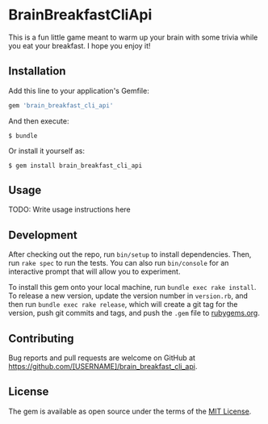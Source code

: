 # BrainBreakfastCliApi

This is a fun little game meant to warm up your brain with some trivia while you eat your breakfast. I hope you enjoy it!

## Installation

Add this line to your application's Gemfile:

```ruby
gem 'brain_breakfast_cli_api'
```

And then execute:

    $ bundle

Or install it yourself as:

    $ gem install brain_breakfast_cli_api

## Usage

TODO: Write usage instructions here

## Development

After checking out the repo, run `bin/setup` to install dependencies. Then, run `rake spec` to run the tests. You can also run `bin/console` for an interactive prompt that will allow you to experiment.

To install this gem onto your local machine, run `bundle exec rake install`. To release a new version, update the version number in `version.rb`, and then run `bundle exec rake release`, which will create a git tag for the version, push git commits and tags, and push the `.gem` file to [rubygems.org](https://rubygems.org).

## Contributing

Bug reports and pull requests are welcome on GitHub at https://github.com/[USERNAME]/brain_breakfast_cli_api.

## License

The gem is available as open source under the terms of the [MIT License](https://opensource.org/licenses/MIT).
